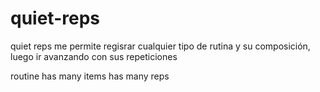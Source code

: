 # quiet-reps
quiet reps me permite regisrar cualquier tipo de rutina y su composición, luego ir avanzando con sus repeticiones


routine
    has many items
        has many reps
